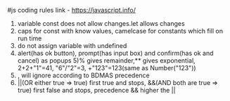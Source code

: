 #js coding rules
link - https://javascript.info/
1) variable const does not allow changes.let allows changes
2) caps for const with know values, camelcase for constants which fill on run time
3) do not assign variable with undefined
4) alert(has ok button), prompt(has input box) and confirm(has ok and cancel) as popups
5)% gives remainder,** gives exponential, 2+2+"1"=41, "6"/"2"=3, +"123"=123(same as Number("123"))
6) , will ignore according to BDMAS precedence
7) ||(OR either true => true) first true and stops, &&(AND both are true => true) first false and stops, precedence && higher the ||